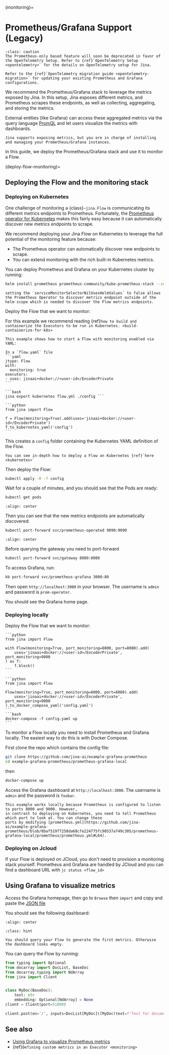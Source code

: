 (monitoring)=
# Prometheus/Grafana Support (Legacy)

```{admonition} Deprecated
:class: caution
The Prometheus-only based feature will soon be deprecated in favor of the OpenTelemetry Setup. Refer to {ref}`OpenTelemetry Setup <opentelemetry>` for the details on OpenTelemetry setup for Jina.

Refer to the {ref}`OpenTelemetry migration guide <opentelemetry-migration>` for updating your existing Prometheus and Grafana configurations.
```

We recommend the Prometheus/Grafana stack to leverage the metrics exposed by Jina. In this setup, Jina exposes different metrics, and Prometheus scrapes these endpoints, as well as
collecting, aggregating, and storing the metrics. 

External entities (like Grafana) can access these aggregated metrics via the query language [PromQL](https://prometheus.io/docs/prometheus/latest/querying/basics/) and let users visualize the metrics with dashboards.


```{hint} 
Jina supports exposing metrics, but you are in charge of installing and managing your Prometheus/Grafana instances.
```

In this guide, we deploy the Prometheus/Grafana stack and use it to monitor a Flow.

(deploy-flow-monitoring)=
## Deploying the Flow and the monitoring stack

### Deploying on Kubernetes

One challenge of monitoring a {class}`~jina.Flow` is communicating its different metrics endpoints to Prometheus.
Fortunately, the [Prometheus operator for Kubernetes](https://github.com/prometheus-operator/prometheus-operator/blob/main/Documentation/user-guides/getting-started.md) makes this fairly easy because it can automatically discover new metrics endpoints to scrape.

We recommend deploying your Jina Flow on Kubernetes to leverage the full potential of the monitoring feature because:
* The Prometheus operator can automatically discover new endpoints to scrape.
* You can extend monitoring with the rich built-in Kubernetes metrics.

You can deploy Prometheus and Grafana on your Kubernetes cluster by running:

```bash
helm install prometheus prometheus-community/kube-prometheus-stack --set prometheus.prometheusSpec.serviceMonitorSelectorNilUsesHelmValues=false
```
```{hint} 
setting the `serviceMonitorSelectorNilUsesHelmValues` to false allows the Prometheus Operator to discover metrics endpoint outside of the helm scope which is needed to discover the Flow metrics endpoints.
```

Deploy the Flow that we want to monitor:

For this example we recommend reading {ref}`how to build and containerize the Executors to be run in Kubernetes. <build-containerize-for-k8s>`


````{tab} via YAML
This example shows how to start a Flow with monitoring enabled via YAML:

In a `flow.yaml` file
```yaml
jtype: Flow
with:
  monitoring: true
executors:
- uses: jinaai+docker://<user-id>/EncoderPrivate
```

```bash
jina export kubernetes flow.yml ./config ```
````

````{tab} via Python API
```python
from jina import Flow

f = Flow(monitoring=True).add(uses='jinaai+docker://<user-id>/EncoderPrivate')
f.to_kubernetes_yaml('config')
```
````

This creates a `config` folder containing the Kubernetes YAML definition of the Flow.

```{seealso}
You can see in-depth how to deploy a Flow on Kubernetes {ref}`here <kubernetes>`
```

Then deploy the Flow:

```bash
kubectl apply -R -f config
```

Wait for a couple of minutes, and you should see that the Pods are ready:

```bash
kubectl get pods
```

```{figure} ../../.github/2.0/kubectl_pods.png
:align: center
```

Then you can see that the new metrics endpoints are automatically discovered:

```bash
kubectl port-forward svc/prometheus-operated 9090:9090
```

```{figure} ../../.github/2.0/prometheus_target.png
:align: center
```
Before querying the gateway you need to port-forward
```bash
kubectl port-forward svc/gateway 8080:8080
```

To access Grafana, run:

```bash
kb port-forward svc/prometheus-grafana 3000:80
```

Then open `http://localhost:3000` in your browser. The username is `admin` and password is `prom-operator`.

You should see the Grafana home page.


### Deploying locally

Deploy the Flow that we want to monitor:


````{tab} via Python code
```python
from jina import Flow

with Flow(monitoring=True, port_monitoring=8000, port=8080).add(
    uses='jinaai+docker://<user-id>/EncoderPrivate', port_monitoring=9000
) as f:
    f.block()
```
````

````{tab} via docker-compose
```python
from jina import Flow

Flow(monitoring=True, port_monitoring=8000, port=8080).add(
    uses='jinaai+docker://<user-id>/EncoderPrivate', port_monitoring=9000
).to_docker_compose_yaml('config.yaml')
```
```bash
docker-compose -f config.yaml up
```
````

To monitor a Flow locally you need to install Prometheus and Grafana locally. The easiest way to do this is with
Docker Compose.

First clone the repo which contains the config file:

```bash
git clone https://github.com/jina-ai/example-grafana-prometheus
cd example-grafana-prometheus/prometheus-grafana-local
```

then 

```bash
docker-compose up
```

Access the Grafana dashboard at `http://localhost:3000`. The username is `admin` and the password is `foobar`.

```{caution}
This example works locally because Prometheus is configured to listen to ports 8000 and 9000. However,
in contrast to deploying on Kubernetes, you need to tell Prometheus which port to look at. You can change these
ports by modifying [prometheus.yml](https://github.com/jina-ai/example-grafana-prometheus/blob/8baf519f7258da68cfe224775fc90537a749c305/prometheus-grafana-local/prometheus/prometheus.yml#L64).
```

### Deploying on Jcloud

If your Flow is deployed on JCloud, you don't need to provision a monitoring stack yourself. Prometheus and Grafana are 
handled by JCloud and you can find a dashboard URL with `jc status <flow_id>`

## Using Grafana to visualize metrics

Access the Grafana homepage, then go to `Browse` then `import` and copy and paste the [JSON file](https://github.com/jina-ai/example-grafana-prometheus/blob/main/grafana-dashboards/flow.json) 


You should see the following dashboard:

```{figure} ../../.github/2.0/grafana.png
:align: center
```


````{admonition} Hint
:class: hint

You should query your Flow to generate the first metrics. Otherwise the dashboard looks empty.
````

You can query the Flow by running:

```python
from typing import Optional
from docarray import DocList, BaseDoc
from docarray.typing import NdArray
from jina import Client


class MyDoc(BaseDoc):
    text: str
    embedding: Optional[NdArray] = None
client = Client(port=51000)

client.post(on='/', inputs=DocList[MyDoc]([MyDoc(text=f'Text for document {i}') for in range(100)]), return_type=DocList[MyDoc], request_size=10,)
```

## See also

- [Using Grafana to visualize Prometheus metrics](https://grafana.com/docs/grafana/latest/getting-started/getting-started-prometheus/)
- {ref}`Defining custom metrics in an Executor <monitoring>`
